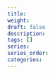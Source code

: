 ```yaml
---
title: 
weight: 
draft: false
description:  
tags: []
series:  
series_order: 
categories: 
---
```


